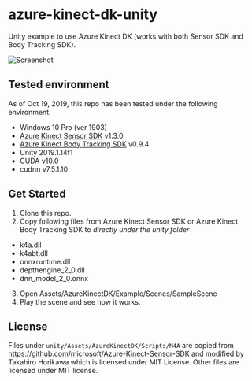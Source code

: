 # azure-kinect-dk-unity

Unity example to use Azure Kinect DK (works with both Sensor SDK and Body Tracking SDK).

![Screenshot](screenshot.jpg?raw=true "ScreenShot")

## Tested environment
As of Oct 19, 2019, this repo has been tested under the following environment.
- Windows 10 Pro (ver 1903)
- [Azure Kinect Sensor SDK](https://docs.microsoft.com/ja-jp/azure/Kinect-dk/sensor-sdk-download) v1.3.0
- [Azure Kinect Body Tracking SDK](https://docs.microsoft.com/ja-jp/azure/Kinect-dk/body-sdk-download) v0.9.4
- Unity 2019.1.14f1
- CUDA v10.0
- cudnn v7.5.1.10

## Get Started
1. Clone this repo.
2. Copy following files from Azure Kinect Sensor SDK or Azure Kinect Body Tracking SDK to *directly under the unity folder*
- k4a.dll
- k4abt.dll
- onnxruntime.dll
- depthengine_2_0.dll
- dnn_model_2_0.onnx
3. Open Assets/AzureKinectDK/Example/Scenes/SampleScene
4. Play the scene and see how it works.

## License
Files under `unity/Assets/AzureKinectDK/Scripts/M4A` are copied from https://github.com/microsoft/Azure-Kinect-Sensor-SDK and modified by Takahiro Horikawa which is licensed under MIT License.
Other files are licensed under MIT license.